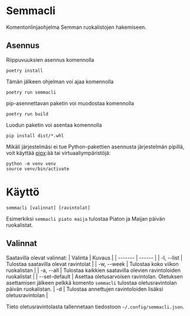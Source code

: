 # Semmacli
Komentonlinjaohjelma Semman ruokalistojen hakemiseen.

## Asennus
Riippuvuuksien asennus komennolla
```
poetry install
```
Tämän jälkeen ohjelman voi ajaa komennolla
```
poetry run semmacli
```

pip-asennettavan paketin voi muodostaa komennolla
```
poetry run build
```
Luodun paketin voi asentaa komennolla
```
pip install dist/*.whl
```

Mikäli järjestelmäsi ei tue Python-pakettien asennusta järjestelmän pipillä, voit käyttää [pipx](https://github.com/pypa/pipx):ää tai virtuaaliympäristöjä:
```
python -m venv venv
source venv/bin/activate
```

# Käyttö
```
semmacli [valinnat] [ravintolat]
```
Esimerkiksi `semmacli piato maija` tulostaa Piaton ja Maijan päivän ruokalistat.

## Valinnat
Saatavilla olevat valinnat:
| Valinta | Kuvaus |
| ------- | ------ |
| -l, --list | Tulostaa saatavilla olevat ravintolat |
| -w, --week | Tulostaa koko viikon ruokalistan |
| -a, --all | Tulostaa kaikkien saatavilla olevien ravintoloiden ruokalistat |
| --set-default <oletusravintola> | Asettaa oletusarvoisen ravintolan. Oletuksen asettamisen jälkeen pelkkä komento `semmacli` tulostaa oletusravintolan päivän ruokalistan.
| -d | Tulostaa annettujen ravintoloiden lisäksi oletusravintolan |

Tieto oletusravintolasta tallennetaan tiedostoon `~/.config/semmacli.json`.

